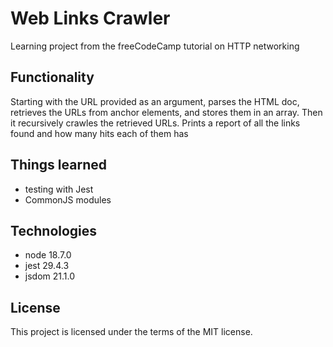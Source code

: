 # Web Links Crawler
Learning project from the freeCodeCamp tutorial on HTTP networking

## Functionality
Starting with the URL provided as an argument, parses the HTML doc, retrieves the URLs from anchor elements, and stores them in an array.
Then it recursively crawles the retrieved URLs. Prints a report of all the links found and how many hits each of them has

## Things learned
- testing with Jest
- CommonJS modules

## Technologies
- node 18.7.0
- jest 29.4.3
- jsdom 21.1.0


## License
This project is licensed under the terms of the MIT license.
